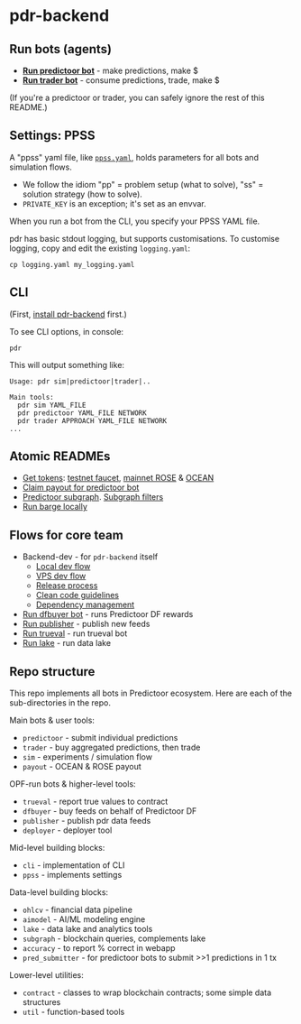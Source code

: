 <!--
Copyright 2024 Ocean Protocol Foundation
SPDX-License-Identifier: Apache-2.0
-->

# pdr-backend

## Run bots (agents)

- **[Run predictoor bot](READMEs/predictoor.md)** - make predictions, make $
- **[Run trader bot](READMEs/trader.md)** - consume predictions, trade, make $

(If you're a predictoor or trader, you can safely ignore the rest of this README.)

## Settings: PPSS

A "ppss" yaml file, like [`ppss.yaml`](ppss.yaml), holds parameters for all bots and simulation flows.

- We follow the idiom "pp" = problem setup (what to solve), "ss" = solution strategy (how to solve).
- `PRIVATE_KEY` is an exception; it's set as an envvar.

When you run a bot from the CLI, you specify your PPSS YAML file.

pdr has basic stdout logging, but supports customisations.
To customise logging, copy and edit the existing `logging.yaml`:

```console
cp logging.yaml my_logging.yaml
```

## CLI

(First, [install pdr-backend](READMEs/predictoor.md#install-pdr-backend-repo) first.)

To see CLI options, in console:

```console
pdr
```

This will output something like:

```text
Usage: pdr sim|predictoor|trader|..

Main tools:
  pdr sim YAML_FILE
  pdr predictoor YAML_FILE NETWORK
  pdr trader APPROACH YAML_FILE NETWORK
...
```

## Atomic READMEs

- [Get tokens](READMEs/get-tokens.md): [testnet faucet](READMEs/testnet-faucet.md), [mainnet ROSE](READMEs/get-rose-on-sapphire.md) & [OCEAN](READMEs/get-ocean-on-sapphire.md)
- [Claim payout for predictoor bot](READMEs/payout.md)
- [Predictoor subgraph](READMEs/subgraph.md). [Subgraph filters](READMEs/filters.md)
- [Run barge locally](READMEs/barge.md)

## Flows for core team

- Backend-dev - for `pdr-backend` itself
  - [Local dev flow](READMEs/dev.md)
  - [VPS dev flow](READMEs/vps.md)
  - [Release process](READMEs/release-process.md)
  - [Clean code guidelines](READMEs/clean-code.md)
  - [Dependency management](READMEs/dependencies.md)
- [Run dfbuyer bot](READMEs/dfbuyer.md) - runs Predictoor DF rewards
- [Run publisher](READMEs/publisher.md) - publish new feeds
- [Run trueval](READMEs/trueval.md) - run trueval bot
- [Run lake](READMEs/lake-and-etl.md) - run data lake

## Repo structure

This repo implements all bots in Predictoor ecosystem. Here are each of the sub-directories in the repo.

Main bots & user tools:

- `predictoor` - submit individual predictions
- `trader` - buy aggregated predictions, then trade
- `sim` - experiments / simulation flow
- `payout` - OCEAN & ROSE payout

OPF-run bots & higher-level tools:

- `trueval` - report true values to contract
- `dfbuyer` - buy feeds on behalf of Predictoor DF
- `publisher` - publish pdr data feeds
- `deployer` - deployer tool

Mid-level building blocks:

- `cli` - implementation of CLI
- `ppss` - implements settings

Data-level building blocks:

- `ohlcv` - financial data pipeline
- `aimodel` - AI/ML modeling engine
- `lake` - data lake and analytics tools
- `subgraph` - blockchain queries, complements lake
- `accuracy` - to report % correct in webapp
- `pred_submitter` - for predictoor bots to submit >>1 predictions in 1 tx

Lower-level utilities:

- `contract` - classes to wrap blockchain contracts; some simple data structures
- `util` - function-based tools
